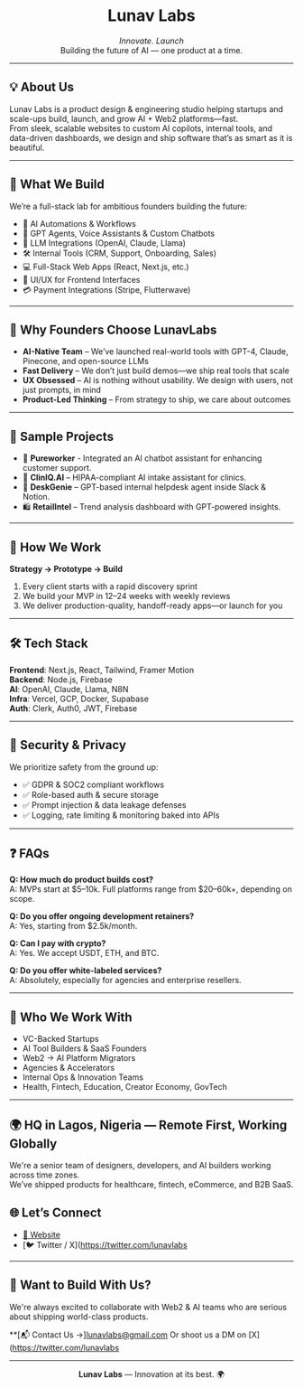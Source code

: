 <h1 align="center">Lunav Labs</h1>

<p align="center">
  <em>Innovate. Launch</em><br>
  Building the future of AI — one product at a time.
</p>

---

## 💡 About Us

Lunav Labs is a product design & engineering studio helping startups and scale-ups build, launch, and grow AI + Web2 platforms—fast.  
From sleek, scalable websites to custom AI copilots, internal tools, and data-driven dashboards, we design and ship software that’s as smart as it is beautiful.

---

## 🚀 What We Build

We’re a full-stack lab for ambitious founders building the future:

- 🤖 AI Automations & Workflows  
- 🧠 GPT Agents, Voice Assistants & Custom Chatbots  
- 🔌 LLM Integrations (OpenAI, Claude, Llama)  
- 🛠️ Internal Tools (CRM, Support, Onboarding, Sales)  
- 💻 Full-Stack Web Apps (React, Next.js, etc.)  
- 🎨 UI/UX for Frontend Interfaces  
- 💳 Payment Integrations (Stripe, Flutterwave)

---

## 🌟 Why Founders Choose LunavLabs

- **AI-Native Team** – We’ve launched real-world tools with GPT-4, Claude, Pinecone, and open-source LLMs  
- **Fast Delivery** – We don’t just build demos—we ship real tools that scale  
- **UX Obsessed** – AI is nothing without usability. We design with users, not just prompts, in mind  
- **Product-Led Thinking** – From strategy to ship, we care about outcomes

---

## 🧪 Sample Projects

- 🔧 **Pureworker** - Integrated an AI chatbot assistant for enhancing customer support.  
- 🏥 **ClinIQ.AI** – HIPAA-compliant AI intake assistant for clinics.  
- 💬 **DeskGenie** – GPT-based internal helpdesk agent inside Slack & Notion.  
- 🛍️ **RetailIntel** – Trend analysis dashboard with GPT-powered insights.

---

## 🔧 How We Work

**Strategy → Prototype → Build**

1. Every client starts with a rapid discovery sprint  
2. We build your MVP in 12–24 weeks with weekly reviews  
3. We deliver production-quality, handoff-ready apps—or launch for you

---

## 🛠 Tech Stack

**Frontend**: Next.js, React, Tailwind, Framer Motion  
**Backend**: Node.js, Firebase  
**AI**: OpenAI, Claude, Llama, N8N  
**Infra**: Vercel, GCP, Docker, Supabase  
**Auth**: Clerk, Auth0, JWT, Firebase

---

## 🔐 Security & Privacy

We prioritize safety from the ground up:

- ✅ GDPR & SOC2 compliant workflows  
- ✅ Role-based auth & secure storage  
- ✅ Prompt injection & data leakage defenses  
- ✅ Logging, rate limiting & monitoring baked into APIs

---

## ❓ FAQs

**Q: How much do product builds cost?**  
A: MVPs start at $5–10k. Full platforms range from $20–60k+, depending on scope.

**Q: Do you offer ongoing development retainers?**  
A: Yes, starting from $2.5k/month.

**Q: Can I pay with crypto?**  
A: Yes. We accept USDT, ETH, and BTC.

**Q: Do you offer white-labeled services?**  
A: Absolutely, especially for agencies and enterprise resellers.

---

## 🤝 Who We Work With

- VC-Backed Startups  
- AI Tool Builders & SaaS Founders  
- Web2 → AI Platform Migrators  
- Agencies & Accelerators  
- Internal Ops & Innovation Teams  
- Health, Fintech, Education, Creator Economy, GovTech

---

## 🌍 HQ in Lagos, Nigeria — Remote First, Working Globally

We're a senior team of designers, developers, and AI builders working across time zones.  
We’ve shipped products for healthcare, fintech, eCommerce, and B2B SaaS.

## 🌐 Let’s Connect

- [🔗 Website](https://lunavlabs.com)
- [🐦 Twitter / X](https://twitter.com/lunavlabs

---

## 🤝 Want to Build With Us?

We're always excited to collaborate with Web2 & AI teams who are serious about shipping world-class products.

**[📬 Contact Us →]lunavlabs@gmail.com
Or shoot us a DM on [X](https://twitter.com/lunavlabs

---

<p align="center">
  <strong>Lunav Labs</strong> — Innovation at its best. 🌍
</p>
